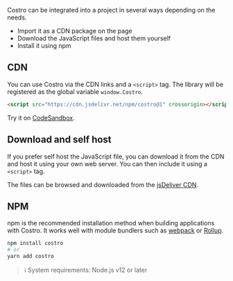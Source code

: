 <!-- markdownlint-disable MD041 -->

Costro can be integrated into a project in several ways depending on the needs.

- Import it as a CDN package on the page
- Download the JavaScript files and host them yourself
- Install it using npm

## CDN

You can use Costro via the CDN links and a `<script>` tag. The library will be registered as the global variable `window.Costro`.

```html
<script src="https://cdn.jsdelivr.net/npm/costro@1" crossorigin></script>
```

Try it on [CodeSandbox](https://codesandbox.io).

## Download and self host

If you prefer self host the JavaScript file, you can download it from the CDN and host it using your own web server. You can then include it using a `<script>` tag.

The files can be browsed and downloaded from the [jsDeliver CDN](https://www.jsdelivr.com/package/npm/costro).

## NPM

npm is the recommended installation method when building applications with Costro. It works well with module bundlers such as [webpack](https://webpack.js.org) or [Rollup](https://rollupjs.org).

```bash
npm install costro
# or
yarn add costro
```

> ℹ️ System requirements: Node.js v12 or later
